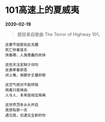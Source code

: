 # 101高速上的夏威夷

__2020-02-19__

> 题目来自歌曲 The Terror of Highway 101。

```
这春节就是如此无趣
死亡伴着音乐
快看哪，人类愚蠢的肉体

这些天注定缺少词句
友善牵着邪恶
闭上嘴，用脚步丈量抑郁

这空气绝对不能呼吸
病毒只是缘由
人与人，本来就相互隔离

这世界顶多从头开启
真想有那一天
遇见我，也遇见全新的你
```
